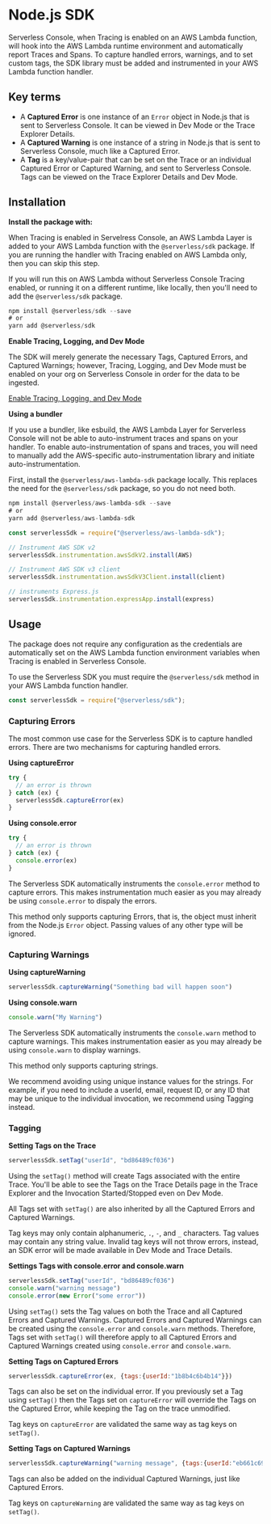 <!--
title: Node.js SDK
menuText: Node.js SDK
description: 
menuOrder: 4
-->

# Node.js SDK

Serverless Console, when Tracing is enabled on an AWS Lambda function, will hook
into the AWS Lambda runtime environment and automatically report Traces and
Spans. To capture handled errors, warnings, and to set custom tags, the SDK
library must be added and instrumented in your AWS Lambda function handler.

## Key terms

- A **Captured Error** is one instance of an `Error` object in Node.js that is
sent to Serverless Console. It can be viewed in Dev Mode or the Trace Explorer
Details.
- A **Captured Warning** is one instance of a string in Node.js that is sent to
Serverless Console, much like a Captured Error.
- A **Tag** is a key/value-pair that can be set on the Trace or an individual
Captured Error or Captured Warning, and sent to Serverless Console. Tags can be
viewed on the Trace Explorer Details and Dev Mode.

## Installation

**Install the package with:**

When Tracing is enabled in Servelress Console, an  AWS Lambda Layer is added to
your AWS Lambda function with the `@serverless/sdk` package. If you are running
the handler with Tracing enabled on AWS Lambda only, then you can skip this
step.

If you will run this on AWS Lambda without Serverless Console Tracing enabled,
or running it on a different runtime, like locally, then you'll need to add the
`@serverless/sdk` package.

```javascript
npm install @serverless/sdk --save
# or
yarn add @serverless/sdk
```

**Enable Tracing, Logging, and Dev Mode**

The SDK will merely generate the necessary Tags, Captured Errors, and Captured
Warnings; however, Tracing, Logging, and Dev Mode must be enabled on your org on
Serverless Console in order for the data to be ingested.

[Enable Tracing, Logging, and Dev Mode](/console/docs/integrations/enable-monitoring-features)

**Using a bundler**

If you use a bundler, like esbuild, the AWS Lambda Layer for Serverless Console
will not be able to auto-instrument traces and spans on your handler. To enable
auto-instrumentation of spans and traces, you will need to manually add the
AWS-specific auto-instrumentation library and initiate auto-instrumentation.

First, install the `@serverless/aws-lambda-sdk` package locally. This replaces
the need for the `@serverless/sdk` package, so you do not need both.

```javascript
npm install @serverless/aws-lambda-sdk --save
# or
yarn add @serverless/aws-lambda-sdk
```

```javascript
const serverlessSdk = require("@serverless/aws-lambda-sdk");

// Instrument AWS SDK v2
serverlessSdk.instrumentation.awsSdkV2.install(AWS)

// Instrument AWS SDK v3 client
serverlessSdk.instrumentation.awsSdkV3Client.install(client)

// instruments Express.js
serverlessSdk.instrumentation.expressApp.install(express)
```

## Usage

The package does not require any configuration as the credentials are
automatically set on the AWS Lambda function environment variables when Tracing
is enabled in Serverless Console.

To use the Serverless SDK you must require the `@serverless/sdk` method in your
AWS Lambda function handler.

```javascript
const serverlessSdk = require("@serverless/sdk");
```

### Capturing Errors

The most common use case for the Serverless SDK is to capture handled errors.
There are two mechanisms for capturing handled errors.

**Using captureError**

```javascript
try {
  // an error is thrown
} catch (ex) {
  serverlessSdk.captureError(ex)
}
```


**Using console.error**

```javascript
try {
  // an error is thrown
} catch (ex) {
  console.error(ex)
}
```

The Serverless SDK automatically instruments the `console.error` method to
capture errors. This makes instrumentation much easier as you may already be
using `console.error` to dispaly the errors.

This method only supports capturing Errors, that is, the object must inherit
from the Node.js `Error` object. Passing values of any other type will be
ignored.

### Capturing Warnings

**Using captureWarning**

```javascript
serverlessSdk.captureWarning("Something bad will happen soon")
```

**Using console.warn**

```javascript
console.warn("My Warning")
```

The Serverless SDK automatically instruments the `console.warn` method to
capture warnings. This makes instrumentation easier as you may already be using
`console.warn` to display warnings.

This method only supports capturing strings.

We recommend avoiding using unique instance values for the strings. For example,
if you need to include a userId, email, request ID, or any ID that may be unique
to the individual invocation, we recommend using Tagging instead.

### Tagging

**Setting Tags on the Trace**

```javascript
serverlessSdk.setTag("userId", "bd86489cf036")
```

Using the `setTag()` method will create Tags associated with the entire Trace.
You'll be able to see the Tags on the Trace Details page in the Trace Explorer
and the Invocation Started/Stopped even on Dev Mode.

All Tags set with `setTag()` are also inherited by all the Captured Errors and
Captured Warnings. 

Tag keys may only contain alphanumeric, `.`, `-`, and `_` characters. Tag values
may contain any string value. Invalid tag keys will not throw errors, instead,
an SDK error will be made available in Dev Mode and Trace Details.

**Settings Tags with console.error and console.warn**

```javascript
serverlessSdk.setTag("userId", "bd86489cf036")
console.warn("warning message")
console.error(new Error("some error"))
```

Using `setTag()` sets the Tag values on both the Trace and all Captured Errors
and Captured Warnings. Captured Errors and Captured Warnings can be created
using the `console.error` and `console.warn` methods. Therefore, Tags set with
`setTag()` will therefore apply to all Captured Errors and Captured Warnings
created using `console.error` and `console.warn`.

**Setting Tags on Captured Errors**

```javascript
serverlessSdk.captureError(ex, {tags:{userId:"1b8b4c6b4b14"}})
```

Tags can also be set on the individual error. If you previously set a Tag using
`setTag()` then the Tags set on `captureError` will override the Tags on the
Captured Error, while keeping the Tag on the trace unmodified.

Tag keys on `captureError` are validated the same way as tag keys on `setTag()`.


**Setting Tags on Captured Warnings**

```javascript
serverlessSdk.captureWarning("warning message", {tags:{userId:"eb661c69405c"}})
```

Tags can also be added on the individual Captured Warnings, just like Captured
Errors.

Tag keys on `captureWarning` are validated the same way as tag keys on
`setTag()`.